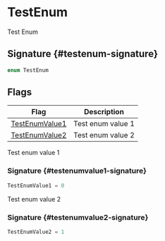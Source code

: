 # TestEnum

Test Enum

## Signature {#testenum-signature}

```typescript
enum TestEnum
```

## Flags

| Flag | Description |
| --- | --- |
| [TestEnumValue1](docs/simple-suite-test/testnamespace-testenum-testenumvalue1-enummember) | Test enum value 1 |
| [TestEnumValue2](docs/simple-suite-test/testnamespace-testenum-testenumvalue2-enummember) | Test enum value 2 |

Test enum value 1

### Signature {#testenumvalue1-signature}

```typescript
TestEnumValue1 = 0
```

Test enum value 2

### Signature {#testenumvalue2-signature}

```typescript
TestEnumValue2 = 1
```

